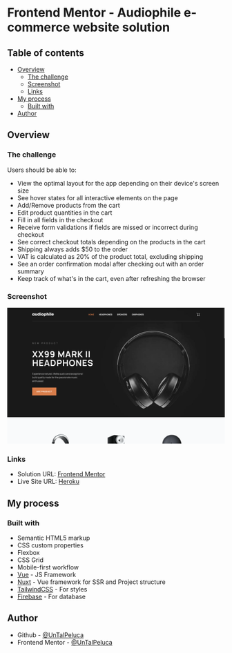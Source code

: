 # Frontend Mentor - Audiophile e-commerce website solution

## Table of contents

- [Overview](#overview)
  - [The challenge](#the-challenge)
  - [Screenshot](#screenshot)
  - [Links](#links)
- [My process](#my-process)
  - [Built with](#built-with)
- [Author](#author)

## Overview

### The challenge

Users should be able to:

- View the optimal layout for the app depending on their device's screen size
- See hover states for all interactive elements on the page
- Add/Remove products from the cart
- Edit product quantities in the cart
- Fill in all fields in the checkout
- Receive form validations if fields are missed or incorrect during checkout
- See correct checkout totals depending on the products in the cart
- Shipping always adds $50 to the order
- VAT is calculated as 20% of the product total, excluding shipping
- See an order confirmation modal after checking out with an order summary
- Keep track of what's in the cart, even after refreshing the browser

### Screenshot

![](./screenshot.jpg)

### Links

- Solution URL: [Frontend Mentor](https://www.frontendmentor.io/solutions/audiophile-ecommerce-with-vue-nuxt-firebase-and-tailwindcss-BkBQduerc)
- Live Site URL: [Heroku](https://audiophile--ecommerce.herokuapp.com/)

## My process

### Built with

- Semantic HTML5 markup
- CSS custom properties
- Flexbox
- CSS Grid
- Mobile-first workflow
- [Vue](https://vuejs.org/) - JS Framework
- [Nuxt](https://nuxtjs.org/) - Vue framework for SSR and Project structure
- [TailwindCSS](https://tailwindcss.com/) - For styles
- [Firebase](https://firebase.google.com/products/firestore) - For database

## Author

- Github - [@UnTalPeluca](https://github.com/UnTalPeluca)
- Frontend Mentor - [@UnTalPeluca](https://www.frontendmentor.io/profile/untalpeluca)
